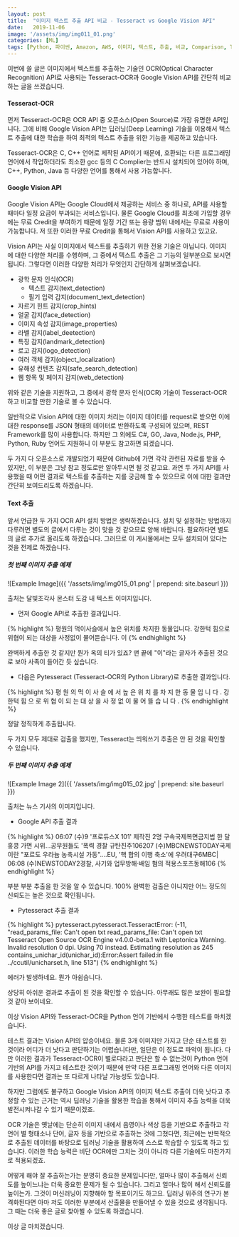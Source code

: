 ```yaml
---
layout: post
title:  "이미지 텍스트 추출 API 비교 - Tesseract vs Google Vision API"
date:   2019-11-06
image: '/assets/img/img011_01.png'
categories: [ML]
tags: [Python, 파이썬, Amazon, AWS, 이미지, 텍스트, 추출, 비교, Comparison, Tesseract, Google, Vision, API, 구글, 비전, 테서렉트, Image, Text, Txt, Document, OCR]
---
```


 
 
이번에 쓸 글은 이미지에서 텍스트를 추출하는 기술인 OCR(Optical Character Recognition) API로 사용되는 Tesseract-OCR과 Google Vision API를 간단히 비교하는 글을 쓰겠습니다.


#### Tesseract-OCR

먼저 Tesseract-OCR은 OCR API 중 오픈소스(Open Source)로 가장 유명한 API입니다. 그에 비해 Google Vision API는 딥러닝(Deep Learning) 기술을 이용해서 텍스트 추출에 대한 학습을 하여 최적의 텍스트 추출을 위한 기능을 제공하고 있습니다.

Tesseract-OCR은 C, C++ 언어로 제작된 API이기 때문에, 호환되는 다른 프로그래밍 언어에서 작업하더라도 최소한 gcc 등의 C Complier는 반드시 설치되어 있어야 하며, C++, Python, Java 등 다양한 언어를 통해서 사용 가능합니다.

#### Google Vision API

Google Vision API는 Google Cloud에서 제공하는 서비스 중 하나로, API를 사용할 때마다 일정 요금이 부과되는 서비스입니다. 물론 Google Cloud를 최초에 가입할 경우에는 무료 Credit을 부여하기 때문에 일정 기간 또는 용량 범위 내에서는 무료로 사용이 가능합니다. 저 또한 이러한 무료 Credit을 통해서 Vision API를 사용하고 있고요.

Vision API는 사실 이미지에서 텍스트를 추출하기 위한 전용 기술은 아닙니다. 이미지에 대한 다양한 처리를 수행하며, 그 중에서 텍스트 추출은 그 기능의 일부분으로 보시면 됩니다. 그렇다면 이러한 다양한 처리가 무엇인지 간단하게 살펴보겠습니다.

* 광학 문자 인식(OCR)
    + 텍스트 감지(text_detection)
    + 필기 입력 감지(document_text_detection)
* 자르기 힌트 감지(crop_hints)
* 얼굴 감지(face_detection)
* 이미지 속성 감지(image_properties)
* 라벨 감지(label_deetection)
* 특징 감지(landmark_detection)
* 로고 감지(logo_detection)
* 여러 객체 감지(object_localization)
* 유해성 컨텐츠 감지(safe_search_detection)
* 웹 항목 및 페이지 감지(web_detection)

위와 같은 기술을 지원하고, 그 중에서 광학 문자 인식(OCR) 기술이 Tesseract-OCR하고 비교할 만한 기술로 볼 수 있습니다.

일반적으로 Vision API에 대한 이미지 처리는 이미지 데이터를 request로 받으면 이에 대한 response를 JSON 형태의 데이터로 반환하도록 구성되어 있으며, REST Framework를 많이 사용합니다. 하지만 그 외에도 C#, GO, Java, Node.js, PHP, Python, Ruby 언어도 지원하니 이 부분도 참고하면 되겠습니다.


두 가지 다 오픈소스로 개발되었기 때문에 Github에 가면 각각 관련된 자료를 받을 수 있지만, 이 부분은 그냥 참고 정도로만 알아두시면 될 것 같고요. 과연 두 가지 API를 사용했을 때 어떤 결과로 텍스트를 추출하는 지를 궁금해 할 수 있으므로 이에 대한 결과만 간단히 보여드리도록 하겠습니다.


#### Text 추출

앞서 언급한 두 가지 OCR API 설치 방법은 생략하겠습니다. 설치 및 설정하는 방법까지 다루려면 별도의 글에서 다루는 것이 맞을 것 같으므로 양해 바랍니다. 필요하다면 별도의 글로 추가로 올리도록 하겠습니다. 그러므로 이 게시물에서는 모두 설치되어 있다는 것을 전제로 하겠습니다.

##### 첫 번째 이미지 추출 예제

![Example Image]({{ '/assets/img/img015_01.png' | prepend: site.baseurl }})

출처는 달빛조각사 몬스터 도감 내 텍스트 이미지입니다.


* 먼저 Google API로 추출한 결과입니다.

{% highlight %}
평원의 먹이사슬에서 높은 위치를 차지한 동물입니다. 강한턱 힘으로 위협이 되는 대상을 사정없이 물어뜯습니다. 이
{% endhighlight %}

완벽하게 추출한 것 같지만 뭔가 옥의 티가 있죠? 맨 끝에 "이"라는 글자가 추출된 것으로 보아 사족이 들어간 듯 싶습니다.

* 다음은 Pytesseract (Tesseract-OCR의 Python Library)로 추출한 결과입니다.

{% highlight %}
평 원 의 먹 이 사 슬 에 서 높 은 위 치 를 차 지 한 동 물 입 니 다 . 강 한턱 힘 으 로 위 협 이 되 는 대 상 을 사 정 없 이 물 어 뜰 습 니 다 .
{% endhighlight %}

정말 정직하게 추출됩니다. 

두 가지 모두 제대로 검출을 했지만, Tesseract는 띄워쓰기 추출은 안 된 것을 확인할 수 있습니다.


##### 두 번째 이미지 추출 예제

![Example Image 2]({{ '/assets/img/img015_02.jpg' | prepend: site.baseurl }})

출처는 뉴스 기사의 이미지입니다.

* Google API 추출 결과

{% highlight %}
06:07 (수)9 '프로듀스X 101' 제작진 2명 구속국제복면금지법 한 달 홍콩 가면 시위…공무원들도 '폭력 경찰 규탄진주106207 (수)MBCNEWSTODAY국제이란 "포르도 우라늄 농축시설 가동"….EU, '핵 합의 이행 축소'에 우려대구6MBC| 06:08 (수)NEWSTODAY2경찰, 사기와 업무방해·배임 혐의 적용스포츠동해106
{% endhighlight %}

부분 부분 추출을 한 것을 알 수 있습니다. 100% 완벽한 검출은 아니지만 어느 정도의 신뢰도는 높은 것으로 확인됩니다.

* Pytesseract 추출 결과

{% highlight %}
pytesseract.pytesseract.TesseractError: (-11, "read_params_file: Can't open txt read_params_file: Can't open txt Tesseract Open Source OCR Engine v4.0.0-beta.1 with Leptonica Warning. Invalid resolution 0 dpi. Using 70 instead. Estimating resolution as 245 contains_unichar_id(unichar_id):Error:Assert failed:in file ../ccutil/unicharset.h, line 513")
{% endhighlight %}

에러가 발생하네요. 뭔가 아쉽습니다.


상당히 아쉬운 결과로 추출이 된 것을 확인할 수 있습니다. 아무래도 많은 보완이 필요할 것 같아 보이네요.


이상 Vision API와 Tesseract-OCR을 Python 언어 기반에서 수행한 테스트를 마치겠습니다.

테스트 결과는 Vision API의 압승이네요. 물론 3개 이미지만 가지고 단순 테스트를 한 것이라 어디가 더 낫다고 판단하기는 어렵습니다만, 일단은 이 정도로 파악이 됩니다. 다만 이러한 결과가 Tesseract-OCR이 별로다라고 판단은 할 수 없는것이 Python 언어 기반의 API를 가지고 테스트한 것이기 때문에 만약 다른 프로그래밍 언어와 다른 이미지를 사용한다면 결과는 또 다르게 나타날 가능성도 있습니다.

하지만 그럼에도 불구하고 Google Vision API의 이미지 텍스트 추출이 더욱 낫다고 추정할 수 있는 근거는 역시 딥러닝 기술을 활용한 학습을 통해서 이미지 추출 능력을 더욱 발전시켜나갈 수 있기 때문이겠죠. 

OCR 기술은 옛날에는 단순히 이미지 내에서 음영이나 색상 등을 기반으로 추출하고 각 언어 별 형태소나 단어, 글자 등을 기반으로 추출하는 것에 그쳤다면, 최근에는 반복적으로 추출된 데이터를 바탕으로 딥러닝 기술을 활용하여 스스로 학습할 수 있도록 하고 있습니다. 이러한 학습 능력은 비단 OCR에만 그치는 것이 아니라 다른 기술에도 마찬가지로 적용되겠죠. 

어떻게 해야 잘 추출하는가는 분명히 중요한 문제입니다만, 얼마나 많이 추출해서 신뢰도를 높이느냐는 더욱 중요한 문제가 될 수 있습니다. 그리고 얼마나 많이 해서 신뢰도를 높이는가. 그것이 머신러닝이 지향해야 할 목표이기도 하고요. 딥러닝 위주의 연구가 본격화된다면 아마 저도 이러한 부분에서 산출물을 만들어낼 수 있을 것으로 생각됩니다. 그 때는 더욱 좋은 글로 찾아뵐 수 있도록 하겠습니다.

이상 글 마치겠습니다.